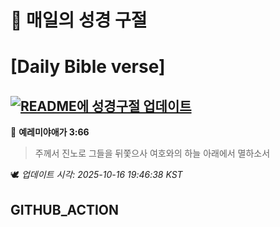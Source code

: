 # 🙏 매일의 성경 구절
# [Daily Bible verse]
## [![README에 성경구절 업데이트](https://github.com/DONGSUKA/first_test/actions/workflows/update-readme-bible.yml/badge.svg)](https://github.com/DONGSUKA/first_test/actions/workflows/update-readme-bible.yml)
<!-- START_BIBLE_VERSE -->
📖 **예레미야애가 3:66**
> 주께서 진노로 그들을 뒤쫓으사 여호와의 하늘 아래에서 멸하소서

🕊️ _업데이트 시각: 2025-10-16 19:46:38 KST_
  <!-- END_BIBLE_VERSE -->
## GITHUB_ACTION

